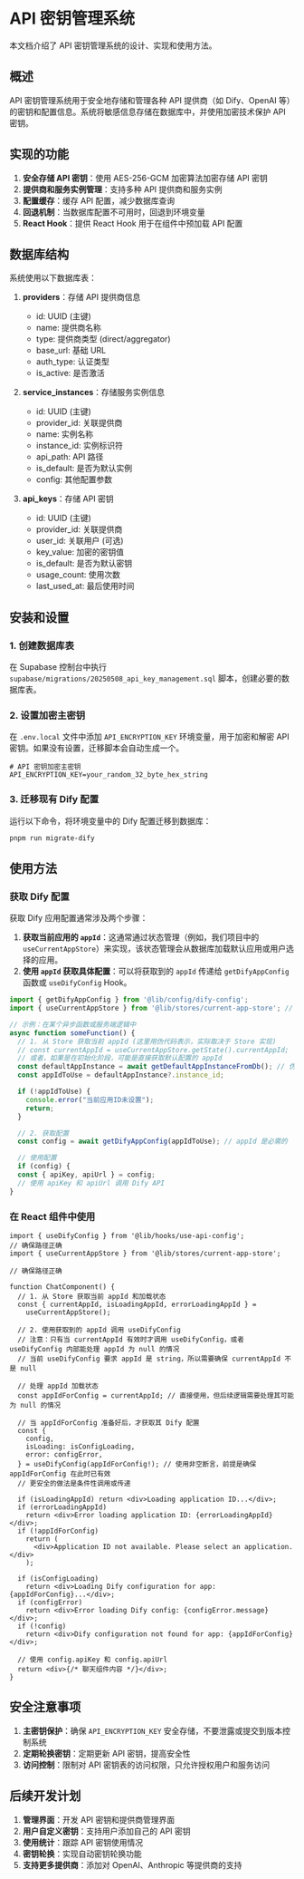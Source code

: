# API 密钥管理系统

本文档介绍了 API 密钥管理系统的设计、实现和使用方法。

## 概述

API 密钥管理系统用于安全地存储和管理各种 API 提供商（如 Dify、OpenAI 等）的密钥和配置信息。系统将敏感信息存储在数据库中，并使用加密技术保护 API 密钥。

## 实现的功能

1. **安全存储 API 密钥**：使用 AES-256-GCM 加密算法加密存储 API 密钥
2. **提供商和服务实例管理**：支持多种 API 提供商和服务实例
3. **配置缓存**：缓存 API 配置，减少数据库查询
4. **回退机制**：当数据库配置不可用时，回退到环境变量
5. **React Hook**：提供 React Hook 用于在组件中预加载 API 配置

## 数据库结构

系统使用以下数据库表：

1. **providers**：存储 API 提供商信息
   - id: UUID (主键)
   - name: 提供商名称
   - type: 提供商类型 (direct/aggregator)
   - base_url: 基础 URL
   - auth_type: 认证类型
   - is_active: 是否激活

2. **service_instances**：存储服务实例信息
   - id: UUID (主键)
   - provider_id: 关联提供商
   - name: 实例名称
   - instance_id: 实例标识符
   - api_path: API 路径
   - is_default: 是否为默认实例
   - config: 其他配置参数

3. **api_keys**：存储 API 密钥
   - id: UUID (主键)
   - provider_id: 关联提供商
   - user_id: 关联用户 (可选)
   - key_value: 加密的密钥值
   - is_default: 是否为默认密钥
   - usage_count: 使用次数
   - last_used_at: 最后使用时间

## 安装和设置

### 1. 创建数据库表

在 Supabase 控制台中执行 `supabase/migrations/20250508_api_key_management.sql` 脚本，创建必要的数据库表。

### 2. 设置加密主密钥

在 `.env.local` 文件中添加 `API_ENCRYPTION_KEY` 环境变量，用于加密和解密 API 密钥。如果没有设置，迁移脚本会自动生成一个。

```
# API 密钥加密主密钥
API_ENCRYPTION_KEY=your_random_32_byte_hex_string
```

### 3. 迁移现有 Dify 配置

运行以下命令，将环境变量中的 Dify 配置迁移到数据库：

```bash
pnpm run migrate-dify
```

## 使用方法

### 获取 Dify 配置

获取 Dify 应用配置通常涉及两个步骤：

1. **获取当前应用的 `appId`**：这通常通过状态管理（例如，我们项目中的 `useCurrentAppStore`）来实现，该状态管理会从数据库加载默认应用或用户选择的应用。
2. **使用 `appId` 获取具体配置**：可以将获取到的 `appId` 传递给 `getDifyAppConfig` 函数或 `useDifyConfig` Hook。

```typescript
import { getDifyAppConfig } from '@lib/config/dify-config';
import { useCurrentAppStore } from '@lib/stores/current-app-store'; // 假设的路径

// 示例：在某个异步函数或服务端逻辑中
async function someFunction() {
  // 1. 从 Store 获取当前 appId (这里用伪代码表示，实际取决于 Store 实现)
  // const currentAppId = useCurrentAppStore.getState().currentAppId;
  // 或者，如果是在初始化阶段，可能是直接获取默认配置的 appId
  const defaultAppInstance = await getDefaultAppInstanceFromDb(); // 伪代码：从数据库获取默认应用
  const appIdToUse = defaultAppInstance?.instance_id;

  if (!appIdToUse) {
    console.error("当前应用ID未设置");
    return;
  }

  // 2. 获取配置
  const config = await getDifyAppConfig(appIdToUse); // appId 是必需的

  // 使用配置
  if (config) {
  const { apiKey, apiUrl } = config;
  // 使用 apiKey 和 apiUrl 调用 Dify API
}
```

### 在 React 组件中使用

```tsx
import { useDifyConfig } from '@lib/hooks/use-api-config';
// 确保路径正确
import { useCurrentAppStore } from '@lib/stores/current-app-store';

// 确保路径正确

function ChatComponent() {
  // 1. 从 Store 获取当前 appId 和加载状态
  const { currentAppId, isLoadingAppId, errorLoadingAppId } =
    useCurrentAppStore();

  // 2. 使用获取到的 appId 调用 useDifyConfig
  // 注意：只有当 currentAppId 有效时才调用 useDifyConfig，或者 useDifyConfig 内部能处理 appId 为 null 的情况
  // 当前 useDifyConfig 要求 appId 是 string，所以需要确保 currentAppId 不是 null

  // 处理 appId 加载状态
  const appIdForConfig = currentAppId; // 直接使用，但后续逻辑需要处理其可能为 null 的情况

  // 当 appIdForConfig 准备好后，才获取其 Dify 配置
  const {
    config,
    isLoading: isConfigLoading,
    error: configError,
  } = useDifyConfig(appIdForConfig!); // 使用非空断言，前提是确保 appIdForConfig 在此时已有效
  // 更安全的做法是条件性调用或传递

  if (isLoadingAppId) return <div>Loading application ID...</div>;
  if (errorLoadingAppId)
    return <div>Error loading application ID: {errorLoadingAppId}</div>;
  if (!appIdForConfig)
    return (
      <div>Application ID not available. Please select an application.</div>
    );

  if (isConfigLoading)
    return <div>Loading Dify configuration for app: {appIdForConfig}...</div>;
  if (configError)
    return <div>Error loading Dify config: {configError.message}</div>;
  if (!config)
    return <div>Dify configuration not found for app: {appIdForConfig}</div>;

  // 使用 config.apiKey 和 config.apiUrl
  return <div>{/* 聊天组件内容 */}</div>;
}
```

## 安全注意事项

1. **主密钥保护**：确保 `API_ENCRYPTION_KEY` 安全存储，不要泄露或提交到版本控制系统
2. **定期轮换密钥**：定期更新 API 密钥，提高安全性
3. **访问控制**：限制对 API 密钥表的访问权限，只允许授权用户和服务访问

## 后续开发计划

1. **管理界面**：开发 API 密钥和提供商管理界面
2. **用户自定义密钥**：支持用户添加自己的 API 密钥
3. **使用统计**：跟踪 API 密钥使用情况
4. **密钥轮换**：实现自动密钥轮换功能
5. **支持更多提供商**：添加对 OpenAI、Anthropic 等提供商的支持
